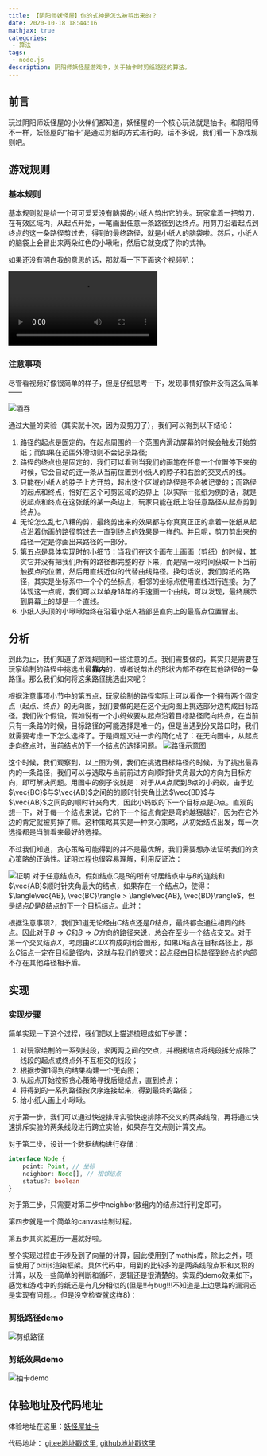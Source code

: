 ```yaml
---
title: 【阴阳师妖怪屋】你的式神是怎么被剪出来的？
date: 2020-10-18 18:44:16
mathjax: true
categories:
 - 算法
tags:
 - node.js
description: 阴阳师妖怪屋游戏中，关于抽卡时剪纸路径的算法。
---
```


## 前言
玩过阴阳师妖怪屋的小伙伴们都知道，妖怪屋的一个核心玩法就是抽卡。和阴阳师不一样，妖怪屋的“抽卡”是通过剪纸的方式进行的。话不多说，我们看一下游戏规则吧。

## 游戏规则
### 基本规则
基本规则就是给一个可可爱爱没有脑袋的小纸人剪出它的头。玩家拿着一把剪刀，在有效区域内，从起点开始，一笔画出任意一条路径到达终点。用剪刀沿着起点到终点的这一条路径剪过去，得到的最终路径，就是小纸人的脑袋啦。然后，小纸人的脑袋上会冒出来两朵红色的小啾啾，然后它就变成了你的式神。

如果还没有明白我的意思的话，那就看一下下面这个视频叭：

<video src="http://imgs.maotoumao.xyz/video-ygw-chouka1.mp4" controls="controls"></video>

### 注意事项
尽管看视频好像很简单的样子，但是仔细思考一下，发现事情好像并没有这么简单——

![酒吞](http://imgs.maotoumao.xyz/jiutun.jpg)

通过大量的实验（其实就十次，因为没剪刀了），我们可以得到以下结论：
1. 路径的起点是固定的，在起点周围的一个范围内滑动屏幕的时候会触发开始剪纸；而如果在范围外滑动则不会记录路径;
2. 路径的终点也是固定的，我们可以看到当我们的画笔在任意一个位置停下来的时候，它会自动的连一条从当前位置到小纸人的脖子和右脸的交叉点的线。
3. 只能在小纸人的脖子上方开剪，超出这个区域的路径是不会被记录的；而路径的起点和终点，恰好在这个可剪区域的边界上（以实际一张纸为例的话，就是说起点和终点在这张纸的某一条边上，玩家只能在纸上沿任意路径从起点剪到终点）。
4. 无论怎么乱七八糟的剪，最终剪出来的效果都与你真真正正的拿着一张纸从起点沿着你画的路径剪过去一直到终点的效果是一样的。并且呢，剪刀剪出来的路径一定是你画出来路径的一部分。
5. 第五点是具体实现时的小细节：当我们在这个画布上画画（剪纸）的时候，其实它并没有把我们所有的路径都完整的存下来，而是隔一段时间获取一下当前触摸点的位置，然后用直线近似的代替曲线路径。换句话说，我们剪纸的路径，其实是坐标系中一个个的坐标点，相邻的坐标点使用直线进行连接。为了体现这一点呢，我们可以以单身18年的手速画一个曲线，可以发现，最终展示到屏幕上的却是一个直线。
6. 小纸人头顶的小啾啾始终在沿着小纸人裆部竖直向上的最高点位置冒出。

## 分析
到此为止，我们知道了游戏规则和一些注意的点。我们需要做的，其实只是需要在玩家绘制的路径中挑选出最**靠内**的，或者说剪出的形状内部不存在其他路径的一条路径。那么我们如何将这条路径挑选出来呢？

根据注意事项小节中的第五点，玩家绘制的路径实际上可以看作一个拥有两个固定点（起点、终点）的无向图，我们要做的是在这个无向图上挑选部分边构成目标路径。我们做个假设，假如说有一个小蚂蚁要从起点沿着目标路径爬向终点，在当前只有一条路的时候，目标路径的可能选择是唯一的，但是当遇到分叉路口时，我们就需要考虑一下怎么选择了。于是问题又进一步的简化成了：在无向图中，从起点走向终点时，当前结点的下一个结点的选择问题。
![路径示意图](http://imgs.maotoumao.xyz/ygw-chouka-shiyitu.png?v=1)

这个时候，我们观察到，以上图为例，我们在挑选目标路径的时候，为了挑出最靠内的一条路径，我们可以与选取与当前前进方向顺时针夹角最大的方向为目标方向，即可解决问题。用图中的例子说就是：对于从$A$点爬到$B$点的小蚂蚁，由于边$\vec{BC}$与$\vec{AB}$之间的的顺时针夹角比边$\vec{BD}$与$\vec{AB}$之间的的顺时针夹角大，因此小蚂蚁的下一个目标点是$D$点。直观的想一下，对于每一个结点来说，它的下一个结点肯定是弯的越狠越好，因为在它外边的肯定就被剪掉了嘛。这种策略其实是一种贪心策略，从初始结点出发，每一次选择都是当前看来最好的选择。

不过我们知道，贪心策略可能得到的并不是最优解，我们需要想办法证明我们的贪心策略的正确性。证明过程也很容易理解，利用反证法：

![证明](http://imgs.maotoumao.xyz/ygw-chouka-zhengming.png)
对于任意结点$B$，假如结点$C$是$B$的所有邻居结点中与$B$的连线和$\vec{AB}$顺时针夹角最大的结点，如果存在一个结点$D$，使得：$\langle\vec{AB}, \vec{BC}\rangle > \langle\vec{AB}, \vec{BD}\rangle$，但是结点$D$是$B$结点的下一个目标结点。此时：

根据注意事项2，我们知道无论经由$C$结点还是$D$结点，最终都会通往相同的终点。因此对于$B \rightarrow C$和$B \rightarrow D$方向的路径来说，总会在至少一个结点交叉。对于第一个交叉结点$X$，考虑由$BCDX$构成的闭合图形，如果$D$结点在目标路径上，那么$C$结点一定在目标路径内，这就与我们的要求：起点经由目标路径到终点的内部不存在其他路径相矛盾。

## 实现
### 实现步骤
简单实现一下这个过程，我们把以上描述梳理成如下步骤：
1. 对玩家绘制的一系列线段，求两两之间的交点，并根据结点将线段拆分成除了线段的起点或终点外不互相交的线段；
2. 根据步骤1得到的结果构建一个无向图；
3. 从起点开始按照贪心策略寻找后继结点，直到终点；
4. 将得到的一系列路径按次序连接起来，得到最终的路径；
5. 给小纸人画上小啾啾。

对于第一步，我们可以通过快速排斥实验快速排除不交叉的两条线段，再将通过快速排斥实验的两条线段进行跨立实验，如果存在交点则计算交点。

对于第二步，设计一个数据结构进行存储：
```typescript
interface Node {
    point: Point, // 坐标
    neighbor: Node[], // 相邻结点
    status?: boolean
}
```
对于第三步，只需要对第二步中neighbor数组内的结点进行判定即可。

第四步就是一个简单的canvas绘制过程。

第五步其实就遍历一遍就好啦。

整个实现过程由于涉及到了向量的计算，因此使用到了mathjs库，除此之外，项目使用了pixijs渲染框架。具体代码中，用到的比较多的是两条线段点积和叉积的计算，以及一些简单的判断和循环，逻辑还是很清楚的。实现的demo效果如下，感觉和游戏中的剪纸还是有几分相似的(但是!!有bug!!!不知道是上边思路的漏洞还是实现有问题。。但是没空检查就这样8)：

### 剪纸路径demo

![剪纸路径](http://imgs.maotoumao.xyz/ygw-chouka-test-path.png)

### 剪纸效果demo

![抽卡demo](http://imgs.maotoumao.xyz/ygw-chouka-test1.png)

## 体验地址及代码地址
体验地址在这里：[妖怪屋抽卡](http://tools.maotoumao.xyz/ygw-chouka/)

代码地址： [gitee地址戳这里](https://gitee.com/maotoumao/ygw-chouka), [github地址戳这里](https://github.com/maotoumao/ygw-chouka)
